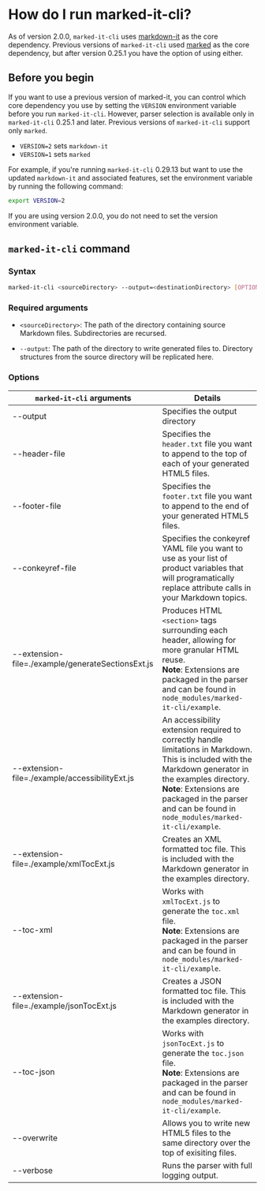 # How do I run marked-it-cli?

As of version 2.0.0, `marked-it-cli` uses [markdown-it](https://github.com/markdown-it/markdown-it) as the core dependency. Previous versions of `marked-it-cli` used [marked](https://github.com/markedjs/marked) as the core dependency, but after version 0.25.1 you have the option of using either. 

## Before you begin

If you want to use a previous version of marked-it, you can control which core dependency you use by setting the `VERSION` environment variable before you run `marked-it-cli`. However, parser selection is available only in `marked-it-cli` 0.25.1 and later. Previous versions of `marked-it-cli` support only `marked`.

- `VERSION=2` sets `markdown-it` 
- `VERSION=1` sets `marked` 

For example, if you're running `marked-it-cli` 0.29.13 but want to use the updated `markdown-it` and associated features, set the environment variable by running the following command:

```bash
export VERSION=2
```

If you are using version 2.0.0, you do not need to set the version environment variable.

## `marked-it-cli` command

### Syntax

```bash
marked-it-cli <sourceDirectory> --output=<destinationDirectory> [OPTIONS]
```

### Required arguments

- `<sourceDirectory>`:
	The path of the directory containing source Markdown files.  Subdirectories are recursed.
	
- `--output`:
	The path of the directory to write generated files to.  Directory structures from the source directory will be replicated here.


### Options

| `marked-it-cli` arguments | Details | 
|-----|-----|
| --output | Specifies the output directory |
| --header-file | Specifies the `header.txt` file you want to append to the top of each of your generated HTML5 files. |
| --footer-file | Specifies the `footer.txt` file you want to append to the end of your generated HTML5 files. |
| --conkeyref-file | Specifies the conkeyref YAML file you want to use as your list of product variables that will programatically replace attribute calls in your Markdown topics. |
| --extension-file=./example/generateSectionsExt.js | Produces HTML `<section>` tags surrounding each header, allowing for more granular HTML reuse. <br> **Note**: Extensions are packaged in the parser and can be found in `node_modules/marked-it-cli/example`.  |
| --extension-file=./example/accessibilityExt.js | An accessibility extension required to correctly handle limitations in Markdown. This is included with the Markdown generator in the examples directory. <br> **Note**: Extensions are packaged in the parser and can be found in `node_modules/marked-it-cli/example`.  |
| --extension-file=./example/xmlTocExt.js | Creates an XML formatted toc file. This is included with the Markdown generator in the examples directory. |
| --toc-xml | Works with `xmlTocExt.js` to generate the `toc.xml` file. <br> **Note**: Extensions are packaged in the parser and can be found in `node_modules/marked-it-cli/example`. |
| --extension-file=./example/jsonTocExt.js | Creates a JSON formatted toc file. This is included with the Markdown generator in the examples directory. |
| --toc-json | Works with `jsonTocExt.js` to generate the `toc.json` file. <br> **Note**: Extensions are packaged in the parser and can be found in `node_modules/marked-it-cli/example`. |
| --overwrite | Allows you to write new HTML5 files to the same directory over the top of exisiting files. |
| --verbose | Runs the parser with full logging output. |

